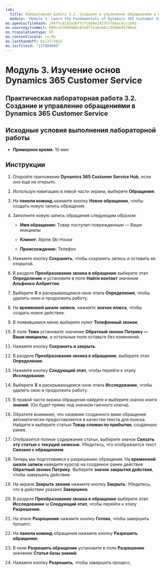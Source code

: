 ```yaml
---
lab:
  title: Лабораторная работа 3.2. Создание и управление обращениями в Dynamics 365 Customer Service
  module: 'Module 3: Learn the Fundamentals of Dynamics 365 Customer Service'
ms.openlocfilehash: 246ffc81d2edbffcfc809e242757784acdcccb0d
ms.sourcegitcommit: 600ccb76999dbc6fe9f7eaece0c235b0e85706ed
ms.translationtype: HT
ms.contentlocale: ru-RU
ms.lasthandoff: 01/27/2022
ms.locfileid: "137909099"
---
```

<a name="module-3-learn-the-fundamentals-of-dynamics-365-customer-service"></a>Модуль 3. Изучение основ Dynamics 365 Customer Service
========================

## <a name="practice-lab-32---create-and-manage-cases-in-dynamics-365-customer-service"></a>Практическая лабораторная работа 3.2. Создание и управление обращениями в Dynamics 365 Customer Service

## <a name="lab-setup"></a>Исходные условия выполнения лабораторной работы

  - **Примерное время**: 10 мин

## <a name="instructions"></a>Инструкции

1. Откройте приложение **Dynamics 365 Customer Service Hub**, если оно еще не открыто. 

2. Используя навигацию в левой части экрана, выберите **Обращения**. 

3. На **панели команд** нажмите кнопку **Новое обращение**, чтобы создать новую запись обращения.

4. Заполните новую запись обращения следующим образом:

    - **Имя обращения:** Товар поступил поврежденным — Ваши инициалы

    - **Клиент:** Alpine Ski House

    - **Происхождение:** Телефон

5. Нажмите кнопку **Сохранить**, чтобы сохранить запись и оставить ее открытой. 

6. В разделе **Преобразование звонка в обращение** выберите этап **Определение** и установите в поле **Найти контакт** значение **Альфонсо Албриттон**. 

7. Выберите **X** в раскрывающемся окне этапа **Определение**, чтобы удалить окно и продолжить работу. 

8. На **временной шкале записи**, нажмите **значок плюса**, чтобы создать новое действие. 

9. В появившемся меню выберите пункт **Телефонный звонок**.

10. В поле **Тема** установите значение **Обратный звонок Патрику — Ваши инициалы**, а остальные поля оставьте без изменений. 

11. Нажмите кнопку **Сохранить и закрыть**. 

12. В разделе **Преобразование звонка в обращение**, выберите этап **Определение**.

13. Нажмите кнопку **Следующий этап**, чтобы перейти к этапу **Исследование**. 

14. Выберите **X** в раскрывающемся окне этапа **Исследование**, чтобы удалить окно и продолжить работу. 

15. В правой части экрана обращения найдите и выберите значок книги **знаний**. (Он будет прямо под значком гаечного ключа).

16. Обратите внимание, что название созданного вами обращения автоматически предоставляется в качестве текста для поиска. Найдите и выберите статью **Товар сломан по прибытии**, созданную ранее. 

17. Отобразится полное содержание статьи, выберите значок **Связать эту статью с текущей записью**. Убедитесь, что отображается текст **Связано с обращением**. 

18. Теперь мы подготовимся к разрешению обращения. На **временной шкале записи** наведите курсор на созданное ранее действие **Обратный звонок Патрику**. Выберите **значок закрытия действия**, чтобы завершить действие. 

19. На экране **Закрыть звонок** нажмите кнопку **Закрыть**. Убедитесь, что в действии указано **Завершено**. 

20. В разделе **Преобразование звонка в обращение** выберите этап **Исследование** м **Следующий этап**, чтобы перейти к этапу **Разрешение**. 

21. На этапе **Разрешение** нажмите кнопку **Готово**, чтобы завершить процесс. 

22. На **панели команд** обращения нажмите кнопку **Разрешить обращение**.

23. В окне **Разрешить обращение** установите в поле **Разрешение** значение **Статья базы знаний**. 

24. Нажмите кнопку **Разрешить**, чтобы завершить процесс. 
